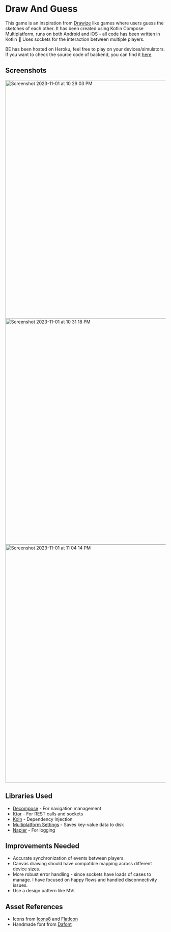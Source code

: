 # Draw And Guess
This game is an inspiration from [Drawize](https://www.drawize.com/play) like games where users guess the sketches of each other. It has been created using Kotlin Compose Multiplatform, runs on both Android and iOS - all code has been written in Kotlin 💜 Uses sockets for the interaction between multiple players.

BE has been hosted on Heroku, feel free to play on your devices/simulators. If you want to check the source code of backend, you can find it [here](https://github.com/blueberry404/DrawAndGuess-BE).

## Screenshots

<img width="748" alt="Screenshot 2023-11-01 at 10 29 03 PM" src="https://github.com/blueberry404/DrawAndGuess-Compose/assets/39243539/afb78f89-4993-498d-a4cc-2fb142bac55a">

<img width="710" alt="Screenshot 2023-11-01 at 10 31 18 PM" src="https://github.com/blueberry404/DrawAndGuess-Compose/assets/39243539/6908bf5b-91eb-44eb-8ab8-07e4af2df88f">

<img width="748" alt="Screenshot 2023-11-01 at 11 04 14 PM" src="https://github.com/blueberry404/DrawAndGuess-Compose/assets/39243539/24390afb-5c18-4b45-85e9-95ddee795cdf">


## Libraries Used
- [Decompose](https://github.com/arkivanov/Decompose) - For navigation management
- [Ktor](https://ktor.io/) - For REST calls and sockets
- [Koin](https://insert-koin.io/) - Dependency Injection
- [Multiplatform Settings](https://github.com/russhwolf/multiplatform-settings) - Saves key-value data to disk
- [Napier](https://github.com/AAkira/Napier) - For logging

## Improvements Needed
- Accurate synchronization of events between players.
- Canvas drawing should have compatible mapping across different device sizes.
- More robust error handling - since sockets have loads of cases to manage. I have focused on happy flows and handled disconnectivity issues.
- Use a design pattern like MVI

## Asset References
- Icons from [Icons8](https://icons8.com/) and [FlatIcon](https://www.flaticon.com)
- Handmade font from [Dafont](https://www.dafont.com/handmade-17.font)

